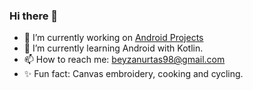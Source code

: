 ### Hi there 👋


- 🔭 I’m currently working on [Android Projects](https://github.com/beyzanurtas/UpSchool-Bootcamp-Progress)
- 🌱 I’m currently learning Android with Kotlin.
- 📫 How to reach me: beyzanurtas98@gmail.com
- :sparkles: Fun fact: Canvas embroidery, cooking and cycling.

